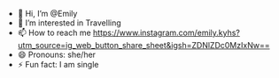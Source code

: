 - 👋 Hi, I’m @Emily
- 👀 I’m interested in Travelling
- 📫 How to reach me https://www.instagram.com/emily.kyhs?utm_source=ig_web_button_share_sheet&igsh=ZDNlZDc0MzIxNw==
- 😄 Pronouns: she/her 
- ⚡ Fun fact: I am single 

<!---
ViktoriaVSN/ViktoriaVSN is a ✨ special ✨ repository because its `README.md` (this file) appears on your GitHub profile.
You can click the Preview link to take a look at your changes.
--->
